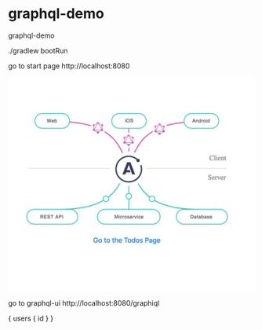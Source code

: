# graphql-demo
graphql-demo

./gradlew bootRun 

go to start page
http://localhost:8080

![Alt text](image.jpg?raw=true "Todo")

go to graphql-ui
http://localhost:8080/graphiql

{
  users {
    id
  }
}
